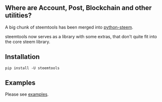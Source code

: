 ## Where are Account, Post, Blockchain and other utilities?
A big chunk of steemtools has been merged into [python-steem](https://github.com/xeroc/python-steem).

steemtools now serves as a library with some extras, that don't quite fit into the core steem library.


## Installation
```
pip install -U steemtools
```

## Examples
Please see [examples](https://github.com/Netherdrake/steemtools/tree/master/examples).